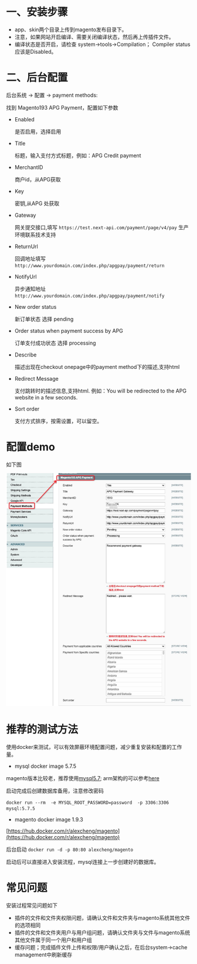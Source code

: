 # 一、安装步骤
- app、skin两个目录上传到magento发布目录下。
- 注意，如果网站开启编译、需要关闭编译状态，然后再上传插件文件。
- 编译状态是否开启，请检查 system->tools->Compilation； Compiler status应该是Disabled。

# 二、后台配置
后台系统 -> 配置 -> payment methods:

找到 Magento193 APG Payment，配置如下参数


- Enabled
  
  是否启用，选择启用

- Title		
  
  标题，输入支付方式标题，例如：APG Credit payment
  
- MerchantID	 
  
  商户id，从APG获取
  
- Key	
  
  密钥,从APG 处获取

- Gateway
  
  网关提交接口,填写 `https://test.next-api.com/payment/page/v4/pay` 生产环境联系技术支持

- ReturnUrl
  
  回调地址填写 `http://www.yourdomain.com/index.php/apgpay/payment/return`

- NotifyUrl
  
  异步通知地址 `http://www.yourdomain.com/index.php/apgpay/payment/notify`

- New order status	
  
  新订单状态 选择 pending

- Order status when payment success by APG
  
  订单支付成功状态 选择 processing

- Describe
  
  描述出现在checkout onepage中的payment method下的描述,支持html

- Redirect Message 
  
  支付跳转时的描述信息,支持html. 例如：You will be redirected to the APG website in a few seconds.

- Sort order

  支付方式排序，按需设置，可以留空。

# 配置demo

如下图

![img](./flow.jpg)


# 推荐的测试方法

使用docker来测试，可以有效屏蔽环境配置问题，减少重复安装和配置的工作量。

- mysql docker image 5.7.5

magento版本比较老，推荐使用[mysql5.7](https://hub.docker.com/_/mysql/tags?page=1&name=5.7); arm架构的可以参考[here](https://betterprogramming.pub/mysql-5-7-does-not-have-an-official-docker-image-on-arm-m1-mac-e55cbe093d4c)

启动完成后创建数据库备用，注意修改密码
```shell
docker run --rm  -e MYSQL_ROOT_PASSWORD=password  -p 3306:3306   mysql:5.7.5
```


- magento docker  image 1.9.3

[https://hub.docker.com/r/alexcheng/magento](https://hub.docker.com/r/alexcheng/magento)

后台启动 `docker run -d -p 80:80 alexcheng/magento` 

启动后可以直接进入安装流程，mysql连接上一步创建好的数据库。

# 常见问题

安装过程常见问题如下

- 插件的文件和文件夹权限问题，请确认文件和文件夹与magento系统其他文件的选项相同
- 插件的文件和文件夹用户与用户组问题，请确认文件夹与文件与magento系统其他文件属于同一个用户和用户组
- 缓存问题；完成插件文件上传和权限/用户确认之后，在后台system->cache management中刷新缓存
